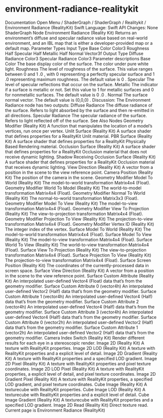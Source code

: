 # environment-radiance-realitykit
 Documentation 
 Open Menu 
/
 ShaderGraph 
/
ShaderGraph
/
 Realitykit 
/
 Environment Radiance (RealityKit) 
Swift
Language: 
Swift
 API Changes: 
None
ShaderGraph Node
Environment Radiance (Reality
Kit)
Returns an environment’s diffuse and specular radiance value based on real-world environment, and an IBL map that is either a developer-provided map or a default map.
Parameter Types
Input
Type
Base Color
Color3
Roughness
Half
Specular
Half
Metallic
Half
Normal
Vector3f
Output
Type
Diffuse Radiance
Color3
Specular Radiance
Color3
Parameter descriptions
Base Color
The base display color of the surface. The color under pure white light.
Roughness
The level of roughness of the surface. This value ranges between 
0
 and 
1
.0
, with 
0
 representing a perfectly specular surface and 
1
.0
 representing maximum roughness. The default value is 
0
.
Specular
The level of specular reflections that occur on the surface.
Metallic
The indicator if a surface is metallic or not. Set this value to 
1
 for metallic surfaces and 
0
 for nonmetallic surfaces. The default value is 
0
.0
.
Normal
The surface normal vector. The default value is 
(0,0,0)
.
Discussion:
The Environment Radiance node has two outputs:
Diffuse Radiance
The diffuse radiance of the surface. Refers to light absorbed by the surface and then re-emitted in all directions.
Specular Radiance
The specular radiance of the surface. Refers to light reflected off of the surface.
See Also
Nodes
Geometry Modifier (Reality
Kit)
A function that manipulates the location of a model’s vertices, run once per vertex.
Unlit Surface (Reality
Kit)
A surface shader that defines properties for a RealityKit Unlit material.
PBR Surface (Reality
Kit)
A surface shader that defines properties for a RealityKit Physically Based Rendering material.
Occlusion Surface (Reality
Kit)
A surface shader that defines properties for a RealityKit Occlusion material that does not receive dynamic lighting.
Shadow Receiving Occlusion Surface (Reality
Kit)
A surface shader that defines properties for a RealityKit Occlusion material that receives dynamic lighting.
View Direction (Reality
Kit)
A vector from a position in the scene to the view reference point.
Camera Position (Reality
Kit)
The position of the camera in the scene.
Geometry Modifier Model To World (Reality
Kit)
The model-to-world transformation Matrix4x4 (Float).
Geometry Modifier World To Model (Reality
Kit)
The world-to-model transformation Matrix4x4 (Float).
Geometry Modifier Normal To World (Reality
Kit)
The normal-to-world transformation Matrix3x3 (Float).
Geometry Modifier Model To View (Reality
Kit)
The model-to-view transformation Matrix4x4 (Float).
Geometry Modifier View To Projection (Reality
Kit)
The view-to-projection transformation Matrix4x4 (Float).
Geometry Modifier Projection To View (Reality
Kit)
The projection-to-view transformation Matrix4x4 (Float).
Geometry Modifier Vertex ID (Reality
Kit)
The integer index of the vertex.
Surface Model To World (Reality
Kit)
The model-to-world transformation Matrix4x4 (Float).
Surface Model To View (Reality
Kit)
The model-to-view transformation Matrix4x4 (Float).
Surface World To View (Reality
Kit)
The world-to-view transformation Matrix4x4 (Float).
Surface View To Projection (Reality
Kit)
The view-to-projection transformation Matrix4x4 (Float).
Surface Projection To View (Reality
Kit)
The projection-to-view transformation Matrix4x4 (Float).
Surface Screen Position (Reality
Kit)
The coordinates of the currently-processed data in screen space.
Surface View Direction (Reality
Kit)
A vector from a position in the scene to the view reference point.
Surface Custom Attribute (Reality
Kit)
An interpolated user-defined Vector4 (Float) data that’s from the geometry modifier.
Surface Custom Attribute 0 (vector4h)
An interpolated user-defined Vector2 (Half) data that’s from the geometry modifier.
Surface Custom Attribute 1 (vector4h)
An interpolated user-defined Vector4 (Half) data that’s from the geometry modifier.
Surface Custom Attribute 2 (vector4h)
An interpolated user-defined Vector4 (Half) data that’s from the geometry modifier.
Surface Custom Attribute 3 (vector4h)
An interpolated user-defined Vector4 (Half) data that’s from the geometry modifier.
Surface Custom Attribute 0 (vector2h)
An interpolated user-defined Vector2 (Half) data that’s from the geometry modifier.
Surface Custom Attribute 1 (vector2h)
An interpolated user-defined Vector2 (Half) data that’s from the geometry modifier.
Camera Index Switch (Reality
Kit)
Render different results for each eye in a stereoscopic render.
Image 2D (Reality
Kit)
A texture with RealityKit properties.
Image 2D LOD (Reality
Kit)
A texture with RealityKit properties and a explicit level of detail.
Image 2D Gradient (Reality
Kit)
A texture with RealityKit properties and a specified LOD gradient.
Image 2D Pixel (Reality
Kit)
A texture with RealityKit properties and pixel texture coordinates.
Image 2D LOD Pixel (Reality
Kit)
A texture with RealityKit properties, a explicit level of detail, and pixel texture coordinates.
Image 2D Gradient Pixel (Reality
Kit)
A texture with RealityKit properties, a specified LOD gradient, and pixel texture coordinates.
Cube Image (Reality
Kit)
A texturecube with RealityKit properties.
Cube Image LOD (Reality
Kit)
A texturecube with RealityKit properties and a explicit level of detail.
Cube Image Gradient (Reality
Kit)
A texturecube with RealityKit properties and a specified LOD gradient.
Image 2D Read (Reality
Kit)
Direct texture read.
 Current page is Environment Radiance (RealityKit) 